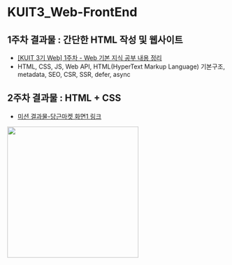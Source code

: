 # KUIT3_Web-FrontEnd

## 1주차 결과물 : 간단한 HTML 작성 및 웹사이트
- [\[KUIT 3기 Web\] 1주차 - Web 기본 지식 공부 내용 정리](https://turtle-hwan.tistory.com/5)
- HTML, CSS, JS, Web API, HTML(HyperText Markup Language) 기본구조, metadata, SEO, CSR, SSR, defer, async

## 2주차 결과물 : HTML + CSS
- [미션 결과물-당근마켓 화면1 링크](https://turtle-hwan.github.io/KUIT3_Web-FrontEnd/week2/turtlehwan/daangn_1/index.html)  
<img src="https://github.com/Konkuk-KUIT/KUIT3_Web-FrontEnd/assets/67897841/2960f4e6-2d33-4c9b-bf5d-c46f498feafe" style="width:300px" />
